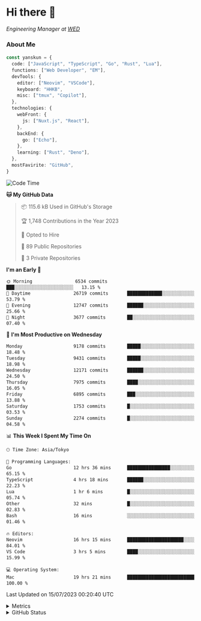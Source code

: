 # Hi there&nbsp;:wave:

<!-- ![Alt text](https://spotify-recently-played-readme.vercel.app/api?user=31kynbuubkiu3r4qh4hjuaglhfay) -->

_Engineering Manager at [WED](https://github.com/wedinc)_

### About Me

```ts
const yanskun = {
  code: ["JavaScript", "TypeScript", "Go", "Rust", "Lua"],
  functions: ["Web Developer", "EM"],
  devTools: {
    editor: ["Neovim", "VSCode"],
    keyboard: "HHKB",
    misc: ["tmux", "Copilot"],
  },
  technologies: {
    webFront: {
      js: ["Nuxt.js", "React"],
    },
    backEnd: {
      go: ["Echo"],
    },
    learning: ["Rust", "Deno"],
  },
  mostFavirite: "GitHub",
}
```

<!--START_SECTION:waka-->
![Code Time](http://img.shields.io/badge/Code%20Time-374%20hrs%2055%20mins-blue)

**🐱 My GitHub Data** 

> 📦 115.6 kB Used in GitHub's Storage 
 > 
> 🏆 1,748 Contributions in the Year 2023
 > 
> 💼 Opted to Hire
 > 
> 📜 89 Public Repositories 
 > 
> 🔑 3 Private Repositories 
 > 
**I'm an Early 🐤** 

```text
🌞 Morning                6534 commits        ███░░░░░░░░░░░░░░░░░░░░░░   13.15 % 
🌆 Daytime                26719 commits       █████████████░░░░░░░░░░░░   53.79 % 
🌃 Evening                12747 commits       ██████░░░░░░░░░░░░░░░░░░░   25.66 % 
🌙 Night                  3677 commits        ██░░░░░░░░░░░░░░░░░░░░░░░   07.40 % 
```
📅 **I'm Most Productive on Wednesday** 

```text
Monday                   9178 commits        █████░░░░░░░░░░░░░░░░░░░░   18.48 % 
Tuesday                  9431 commits        █████░░░░░░░░░░░░░░░░░░░░   18.98 % 
Wednesday                12171 commits       ██████░░░░░░░░░░░░░░░░░░░   24.50 % 
Thursday                 7975 commits        ████░░░░░░░░░░░░░░░░░░░░░   16.05 % 
Friday                   6895 commits        ███░░░░░░░░░░░░░░░░░░░░░░   13.88 % 
Saturday                 1753 commits        █░░░░░░░░░░░░░░░░░░░░░░░░   03.53 % 
Sunday                   2274 commits        █░░░░░░░░░░░░░░░░░░░░░░░░   04.58 % 
```


📊 **This Week I Spent My Time On** 

```text
🕑︎ Time Zone: Asia/Tokyo

💬 Programming Languages: 
Go                       12 hrs 36 mins      ████████████████░░░░░░░░░   65.15 % 
TypeScript               4 hrs 18 mins       ██████░░░░░░░░░░░░░░░░░░░   22.23 % 
Lua                      1 hr 6 mins         █░░░░░░░░░░░░░░░░░░░░░░░░   05.74 % 
Other                    32 mins             █░░░░░░░░░░░░░░░░░░░░░░░░   02.83 % 
Bash                     16 mins             ░░░░░░░░░░░░░░░░░░░░░░░░░   01.46 % 

🔥 Editors: 
Neovim                   16 hrs 15 mins      █████████████████████░░░░   84.01 % 
VS Code                  3 hrs 5 mins        ████░░░░░░░░░░░░░░░░░░░░░   15.99 % 

💻 Operating System: 
Mac                      19 hrs 21 mins      █████████████████████████   100.00 % 
```


 Last Updated on 15/07/2023 00:20:40 UTC
<!--END_SECTION:waka-->

<details>
  <summary>Metrics</summary>
  <img src="https://github.com/yanskun/yanskun/blob/main/github-metrics.svg" alt="Metrics">
</details>

<details>
  <summary>GitHub Status</summary>
  <picture>
    <source media="(prefers-color-scheme: dark)" srcset="https://raw.githubusercontent.com/yanskun/yanskun/master/profile-summary-card-output/nord_dark/0-profile-details.svg">
   <img src="https://raw.githubusercontent.com/yanskun/yanskun/master/profile-summary-card-output/default/0-profile-details.svg">
  </picture>
  <br>
  <picture>
    <source media="(prefers-color-scheme: dark)" srcset="https://raw.githubusercontent.com/yanskun/yanskun/master/profile-summary-card-output/nord_dark/1-repos-per-language.svg">
   <img src="https://raw.githubusercontent.com/yanskun/yanskun/master/profile-summary-card-output/default/1-repos-per-language.svg">
  </picture>
  <picture>
    <source media="(prefers-color-scheme: dark)" srcset="https://raw.githubusercontent.com/yanskun/yanskun/master/profile-summary-card-output/nord_dark/2-most-commit-language.svg">
   <img src="https://raw.githubusercontent.com/yanskun/yanskun/master/profile-summary-card-output/default/2-most-commit-language.svg">
  </picture>
  <br>
  <picture>
    <source media="(prefers-color-scheme: dark)" srcset="https://raw.githubusercontent.com/yanskun/yanskun/master/profile-summary-card-output/nord_dark/3-stats.svg">
   <img src="https://raw.githubusercontent.com/yanskun/yanskun/master/profile-summary-card-output/default/3-stats.svg">
  </picture>
  <picture>
    <source media="(prefers-color-scheme: dark)" srcset="https://raw.githubusercontent.com/yanskun/yanskun/master/profile-summary-card-output/nord_dark/4-productive-time.svg">
   <img src="https://raw.githubusercontent.com/yanskun/yanskun/master/profile-summary-card-output/default/4-productive-time.svg">
  </picture>
</details>
